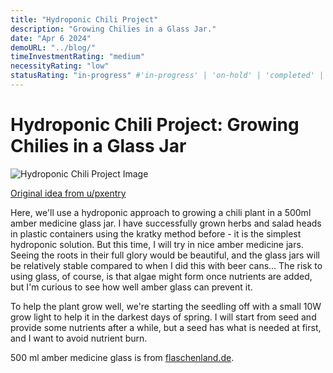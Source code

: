 ```yaml
---
title: "Hydroponic Chili Project"
description: "Growing Chilies in a Glass Jar."
date: "Apr 6 2024"
demoURL: "../blog/"
timeInvestmentRating: "medium"  
necessityRating: "low"
statusRating: "in-progress" #'in-progress' | 'on-hold' | 'completed' | 'delayed' | 'upcoming' | 'cancelled' | 'under-review' | 'needs-attention' | 'awaiting-feedback' | 'testing-phase' | 'polishing'
---
```


# Hydroponic Chili Project: Growing Chilies in a Glass Jar

<img src="https://lh3.googleusercontent.com/pw/AP1GczNQtQpc-h1S6Jf5IHj7ddbhn8ZIcoI2Rn85mx2Fuz8LKRmemoEzdiCkCg49Oh3qmtJc8HfTVdSW0vS0qfblpHBBwECp4dHwwixVsJRvTltWJw0UAG1a-Hz2ffigGu4DIW4UP-K5GElXjSvyPlen7En6LQ=w1150-h1722-s-no-gm?authuser=0" alt="Hydroponic Chili Project Image">


[Original idea from u/pxentry](https://www.reddit.com/r/Hydroponics/comments/wwvqaw/i_transferred_some_basil_cuttings_into_amber/)

Here, we'll use a hydroponic approach to growing a chili plant in a 500ml amber medicine glass jar. I have successfully grown herbs and salad heads in plastic containers using the kratky method before - it is the simplest hydroponic solution. But this time, I will try in nice amber medicine jars. Seeing the roots in their full glory would be beautiful, and the glass jars will be relatively stable compared to when I did this with beer cans...
The risk to using glass, of course, is that algae might form once nutrients are added, but I'm curious to see how well amber glass can prevent it.

To help the plant grow well, we're starting the seedling off with a small 10W grow light to help it in the darkest days of spring. I will start from seed and provide some nutrients after a while, but a seed has what is needed at first, and I want to avoid nutrient burn.

500 ml amber medicine glass is from [flaschenland.de](flaschenland.de).